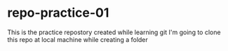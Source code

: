 # repo-practice-01
This is the practice repostory created while learning git
I'm going to clone this repo at local machine while creating a folder 
